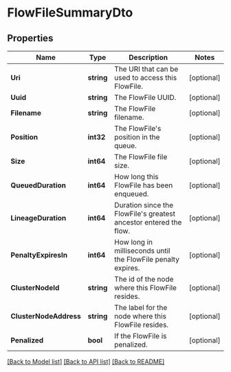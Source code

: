 # FlowFileSummaryDto

## Properties

Name | Type | Description | Notes
------------ | ------------- | ------------- | -------------
**Uri** | **string** | The URI that can be used to access this FlowFile. | [optional] 
**Uuid** | **string** | The FlowFile UUID. | [optional] 
**Filename** | **string** | The FlowFile filename. | [optional] 
**Position** | **int32** | The FlowFile&#39;s position in the queue. | [optional] 
**Size** | **int64** | The FlowFile file size. | [optional] 
**QueuedDuration** | **int64** | How long this FlowFile has been enqueued. | [optional] 
**LineageDuration** | **int64** | Duration since the FlowFile&#39;s greatest ancestor entered the flow. | [optional] 
**PenaltyExpiresIn** | **int64** | How long in milliseconds until the FlowFile penalty expires. | [optional] 
**ClusterNodeId** | **string** | The id of the node where this FlowFile resides. | [optional] 
**ClusterNodeAddress** | **string** | The label for the node where this FlowFile resides. | [optional] 
**Penalized** | **bool** | If the FlowFile is penalized. | [optional] 

[[Back to Model list]](../README.md#documentation-for-models) [[Back to API list]](../README.md#documentation-for-api-endpoints) [[Back to README]](../README.md)


